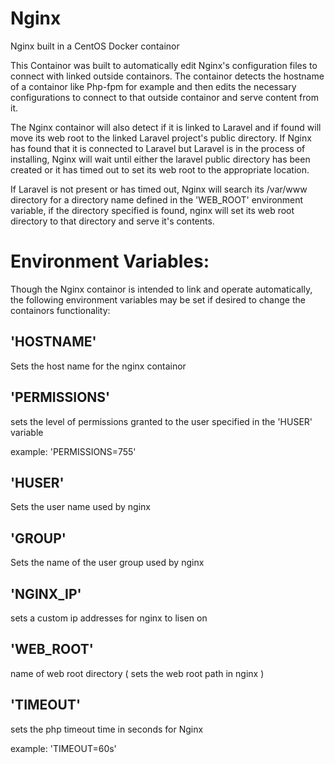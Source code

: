 Nginx
=====

Nginx built in a CentOS Docker containor

This Containor was built to automatically edit Nginx's configuration files to connect with linked outside containors. The containor detects the hostname of a containor like Php-fpm for example and then edits the necessary configurations to connect to that outside containor and serve content from it. 

The Nginx containor will also detect if it is linked to Laravel and if found will move its web root to the linked Laravel project's public directory. If Nginx has found that it is connected to Laravel but Laravel is in the process of installing, Nginx will wait until either the laravel public directory has been created or it has timed out to set its web root to the appropriate location. 

If Laravel is not present or has timed out, Nginx will search its /var/www directory for a directory name defined in the 'WEB_ROOT' environment variable, if the directory specified is found, nginx will set its web root directory to that directory and serve it's contents.

Environment Variables:
=
Though the Nginx containor is intended to link and operate automatically, the following environment variables may be set if desired to change the containors functionality:

'HOSTNAME'
-
Sets the host name for the nginx containor 

'PERMISSIONS'
-
sets the level of permissions granted to the user specified in the 'HUSER' variable

example: 'PERMISSIONS=755'

'HUSER'
-
Sets the user name used by nginx

'GROUP'
-
Sets the name of the user group used by nginx

'NGINX_IP'
-
sets a custom ip addresses for nginx to lisen on

'WEB_ROOT'
-
 name of web root directory ( sets the web root path in nginx )
 
'TIMEOUT'
-
 sets the php timeout time in seconds for Nginx 
 
 example: 'TIMEOUT=60s'



